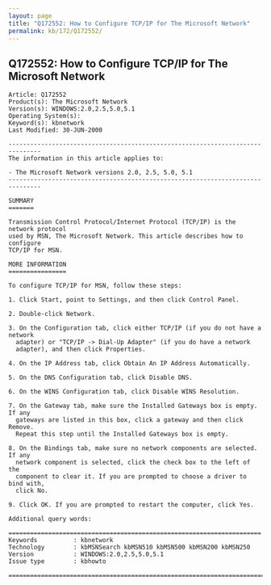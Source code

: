 ```yaml
---
layout: page
title: "Q172552: How to Configure TCP/IP for The Microsoft Network"
permalink: kb/172/Q172552/
---
```


## Q172552: How to Configure TCP/IP for The Microsoft Network

	Article: Q172552
	Product(s): The Microsoft Network
	Version(s): WINDOWS:2.0,2.5,5.0,5.1
	Operating System(s): 
	Keyword(s): kbnetwork
	Last Modified: 30-JUN-2000
	
	-------------------------------------------------------------------------------
	The information in this article applies to:
	
	- The Microsoft Network versions 2.0, 2.5, 5.0, 5.1 
	-------------------------------------------------------------------------------
	
	SUMMARY
	=======
	
	Transmission Control Protocol/Internet Protocol (TCP/IP) is the network protocol
	used by MSN, The Microsoft Network. This article describes how to configure
	TCP/IP for MSN.
	
	MORE INFORMATION
	================
	
	To configure TCP/IP for MSN, follow these steps:
	
	1. Click Start, point to Settings, and then click Control Panel.
	
	2. Double-click Network.
	
	3. On the Configuration tab, click either TCP/IP (if you do not have a network
	  adapter) or "TCP/IP -> Dial-Up Adapter" (if you do have a network
	  adapter), and then click Properties.
	
	4. On the IP Address tab, click Obtain An IP Address Automatically.
	
	5. On the DNS Configuration tab, click Disable DNS.
	
	6. On the WINS Configuration tab, click Disable WINS Resolution.
	
	7. On the Gateway tab, make sure the Installed Gateways box is empty. If any
	  gateways are listed in this box, click a gateway and then click Remove.
	  Repeat this step until the Installed Gateways box is empty.
	
	8. On the Bindings tab, make sure no network components are selected. If any
	  network component is selected, click the check box to the left of the
	  component to clear it. If you are prompted to choose a driver to bind with,
	  click No.
	
	9. Click OK. If you are prompted to restart the computer, click Yes.
	
	Additional query words:
	
	======================================================================
	Keywords          : kbnetwork 
	Technology        : kbMSNSearch kbMSN510 kbMSN500 kbMSN200 kbMSN250
	Version           : WINDOWS:2.0,2.5,5.0,5.1
	Issue type        : kbhowto
	
	=============================================================================
	
